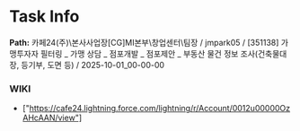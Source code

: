 # Task Info

**Path:** 카페24(주)\본사사업장\[CG]MI본부\창업센터\팀장 / jmpark05 / [351138] 가맹투자자 필터링 _ 가맹 상담 _ 점포개발 _ 점포제안 _ 부동산 물건 정보 조사(건축물대장, 등기부, 도면 등) / 2025-10-01_00-00-00

### WIKI
- ["https://cafe24.lightning.force.com/lightning/r/Account/0012u00000OzAHcAAN/view"]

